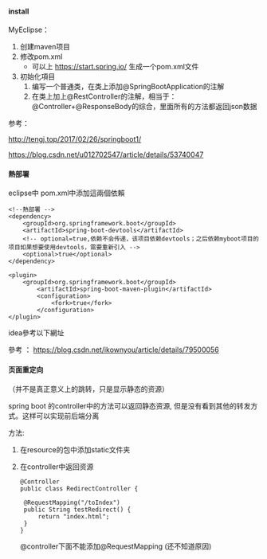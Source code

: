 #### install

MyEclipse：

1. 创建maven项目
2. 修改pom.xml
   - 可以上 https://start.spring.io/ 生成一个pom.xml文件
3. 初始化項目
   1. 编写一个普通类，在类上添加@SpringBootApplication的注解
   2. 在类上加上@RestController的注解，相当于：@Controller+@ResponseBody的综合，里面所有的方法都返回json数据



参考：

http://tengj.top/2017/02/26/springboot1/

https://blog.csdn.net/u012702547/article/details/53740047

#### 熱部署

eclipse中 pom.xml中添加這兩個依賴

```
<!--熱部署 -->
<dependency>
	<groupId>org.springframework.boot</groupId>
	<artifactId>spring-boot-devtools</artifactId>
	<!-- optional=true,依赖不会传递，该项目依赖devtools；之后依赖myboot项目的项目如果想要使用devtools，需要重新引入 -->
	<optional>true</optional>
</dependency>

<plugin>
	<groupId>org.springframework.boot</groupId>
		<artifactId>spring-boot-maven-plugin</artifactId>
		<configuration>
			<fork>true</fork>
		</configuration>
</plugin>
```

idea參考以下網址

參考 ： https://blog.csdn.net/ikownyou/article/details/79500056



#### 页面重定向

（并不是真正意义上的跳转，只是显示静态的资源）

spring boot 的controller中的方法可以返回静态资源, 但是没有看到其他的转发方式。这样可以实现前后端分离

方法: 

1. 在resource的包中添加static文件夹

2. 在controller中返回资源

   ```
   @Controller
   public class RedirectController {
   
   	@RequestMapping("/toIndex")
   	public String testRedirect() {
   		return "index.html";
   	}
   }
   ```

   @controller下面不能添加@RequestMapping (还不知道原因)

